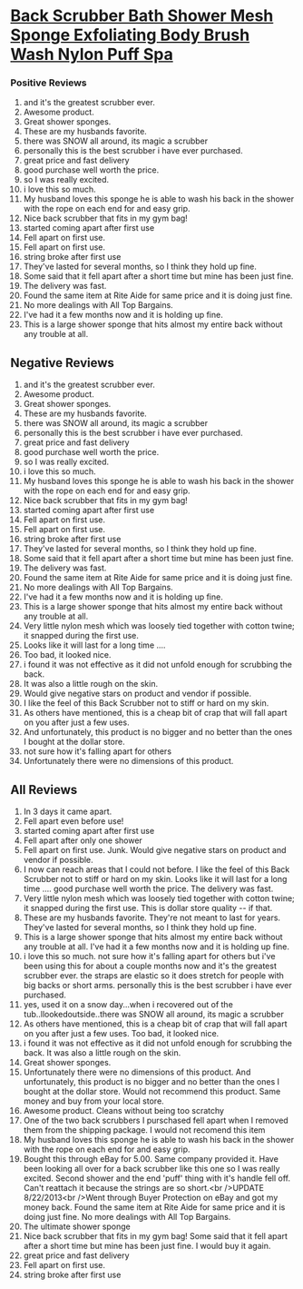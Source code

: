 # [Back Scrubber Bath Shower Mesh Sponge Exfoliating Body Brush Wash Nylon Puff Spa](https://products.checkmycream.com/products/Back-Scrubber-Bath-Shower-Mesh-Sponge-Exfoliating-Body-Brush-Wash-Nylon-Puff-Spa.html)

### Positive Reviews

<ol>
      <li>and it&#x27;s the greatest scrubber ever.</li>
      <li>Awesome product.  </li>
      <li>Great shower sponges.</li>
      <li>These are my husbands favorite.  </li>
      <li>there was SNOW all around, its magic a scrubber</li>
      <li>personally this is the best scrubber i have ever purchased.</li>
      <li>great price and fast delivery</li>
      <li>good purchase well worth the price.</li>
      <li>so I was really excited.  </li>
      <li>i love this so much.</li>
      <li>My husband loves this sponge he is able to wash his back in the shower with the rope on each end for and easy grip.</li>
      <li>Nice back scrubber that fits in my gym bag!  </li>
      <li>started coming apart after first use</li>
      <li>Fell apart on first use.</li>
      <li>Fell apart on first use.</li>
      <li>string broke after first use</li>
      <li>They&#x27;ve lasted for several months, so I think they hold up fine.</li>
      <li>Some said that it fell apart after a short time but mine has been just fine.</li>
      <li>The delivery was fast.</li>
      <li>Found the same item at Rite Aide for same price and it is doing just fine.  </li>
      <li>No more dealings with All Top Bargains.</li>
      <li>I&#x27;ve had it a few months now and it is holding up fine.</li>
      <li>This is a large shower sponge that hits almost my entire back without any trouble at all.  </li>
</ol>


<h2>Negative Reviews</h2>
<ol>
<li> and it&#x27;s the greatest scrubber ever.</li>
<li> Awesome product.  </li>
<li> Great shower sponges.</li>
<li> These are my husbands favorite.  </li>
<li> there was SNOW all around, its magic a scrubber</li>
<li> personally this is the best scrubber i have ever purchased.</li>
<li> great price and fast delivery</li>
<li> good purchase well worth the price.</li>
<li> so I was really excited.  </li>
<li> i love this so much.</li>
<li> My husband loves this sponge he is able to wash his back in the shower with the rope on each end for and easy grip.</li>
<li> Nice back scrubber that fits in my gym bag!  </li>
<li> started coming apart after first use</li>
<li> Fell apart on first use.</li>
<li> Fell apart on first use.</li>
<li> string broke after first use</li>
<li> They&#x27;ve lasted for several months, so I think they hold up fine.</li>
<li> Some said that it fell apart after a short time but mine has been just fine.</li>
<li> The delivery was fast.</li>
<li> Found the same item at Rite Aide for same price and it is doing just fine.  </li>
<li> No more dealings with All Top Bargains.</li>
<li> I&#x27;ve had it a few months now and it is holding up fine.</li>
<li> This is a large shower sponge that hits almost my entire back without any trouble at all.  </li>
<li> Very little nylon mesh which was loosely tied together with cotton twine; it snapped during the first use.</li>
<li> Looks like it will last for a long time ....</li>
<li> Too bad, it looked nice.</li>
<li> i found it was not effective as it did not unfold enough for scrubbing the back.  </li>
<li> It was also a little rough on the skin.</li>
<li> Would give negative stars on product and vendor if possible.</li>
<li> I like the feel of this Back Scrubber not to stiff or hard on my skin.</li>
<li> As others have mentioned, this is a cheap bit of crap that will fall apart on you after just a few uses.  </li>
<li> And unfortunately, this product is no bigger and no better than the ones I bought at the dollar store.</li>
<li> not sure how it&#x27;s falling apart for others</li>
<li> Unfortunately there were no dimensions of this product.</li>
</ol>

<h2>All Reviews</h2>

<ol>
    <li> In 3 days it came apart.</li>
    <li> Fell apart even before use!</li>
    <li> started coming apart after first use</li>
    <li> Fell apart after only one shower</li>
    <li> Fell apart on first use. Junk.  Would give negative stars on product and vendor if possible.</li>
    <li> I now can reach areas that I could not before. I like the feel of this Back Scrubber not to stiff or hard on my skin. Looks like it will last for a long time .... good purchase well worth the price. The delivery was fast.</li>
    <li> Very little nylon mesh which was loosely tied together with cotton twine; it snapped during the first use. This is dollar store quality -- if that.</li>
    <li> These are my husbands favorite.  They&#x27;re not meant to last for years.  They&#x27;ve lasted for several months, so I think they hold up fine.</li>
    <li> This is a large shower sponge that hits almost my entire back without any trouble at all.  I&#x27;ve had it a few months now and it is holding up fine.</li>
    <li> i love this so much. not sure how it&#x27;s falling apart for others but i&#x27;ve been using this for about a couple months now and it&#x27;s the greatest scrubber ever. the straps are elastic so it does stretch for people with big backs or short arms. personally this is the best scrubber i have ever purchased.</li>
    <li> yes, used it on a snow day...when i recovered out of the tub..llookedoutside..there was SNOW all around, its magic a scrubber</li>
    <li> As others have mentioned, this is a cheap bit of crap that will fall apart on you after just a few uses.  Too bad, it looked nice.</li>
    <li> i found it was not effective as it did not unfold enough for scrubbing the back.  It was also a little rough on the skin.</li>
    <li> Great shower sponges.</li>
    <li> Unfortunately there were no dimensions of this product. And unfortunately, this product is no bigger and no better than the ones I bought at the dollar store. Would not recommend this product. Same money and buy from your local store.</li>
    <li> Awesome product.  Cleans without being too scratchy</li>
    <li> One of the two back scrubbers I purschased fell apart when I removed them from the shipping package. I would not recomend this item</li>
    <li> My husband loves this sponge he is able to wash his back in the shower with the rope on each end for and easy grip.</li>
    <li> Bought this through eBay for 5.00.  Same company provided it.  Have been looking all over for a back scrubber like this one so I was really excited.  Second shower and the end &#x27;puff&#x27; thing with it&#x27;s handle fell off.  Can&#x27;t reattach it because the strings are so short.&lt;br /&gt;UPDATE 8/22/2013&lt;br /&gt;Went through Buyer Protection on eBay and got my money back.  Found the same item at Rite Aide for same price and it is doing just fine.  No more dealings with All Top Bargains.</li>
    <li> The ultimate shower sponge</li>
    <li> Nice back scrubber that fits in my gym bag!  Some said that it fell apart after a short time but mine has been just fine. I would buy it again.</li>
    <li> great price and fast delivery</li>
    <li> Fell apart on first use.</li>
    <li> string broke after first use</li>
</ol>




